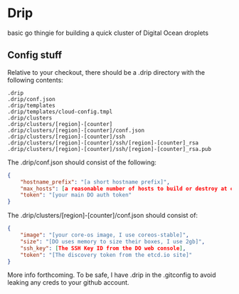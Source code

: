 # Drip

basic go thingie for building a quick cluster of Digital Ocean droplets

## Config stuff

Relative to your checkout, there should be a .drip directory with the following contents:

```
.drip
.drip/conf.json
.drip/templates
.drip/templates/cloud-config.tmpl
.drip/clusters
.drip/clusters/[region]-[counter]
.drip/clusters/[region]-[counter]/conf.json
.drip/clusters/[region]-[counter]/ssh
.drip/clusters/[region]-[counter]/ssh/[region]-[counter]_rsa
.drip/clusters/[region]-[counter]/ssh/[region]-[counter]_rsa.pub
```

The .drip/conf.json should consist of the following:

```json
{
    "hostname_prefix": "[a short hostname prefix]",
    "max_hosts": [a reasonable number of hosts to build or destroy at once for safety reasons],
    "token": "[your main DO auth token"
}
```

The .drip/clusters/[region]-[counter]/conf.json should consist of:

```json
{
    "image": "[your core-os image, I use coreos-stable]",
    "size": "[DO uses memory to size their boxes, I use 2gb]",
    "ssh_key": [The SSH Key ID from the DO web console],
    "token": "[The discovery token from the etcd.io site]"
}
```

More info forthcoming. To be safe, I have .drip in the .gitconfig to avoid leaking any creds to your github account.

